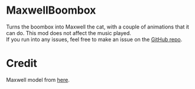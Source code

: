 # MaxwellBoombox
Turns the boombox into Maxwell the cat, with a couple of animations that it can do. This mod does not affect the music played.<br />
If you run into any issues, feel free to make an issue on the [GitHub repo](https://github.com/coderCleric/MaxwellBoombox).

# Credit
Maxwell model from [here](https://sketchfab.com/3d-models/maxwell-the-cat-dingus-2ca7f3c1957847d6a145fc35de9046b0).